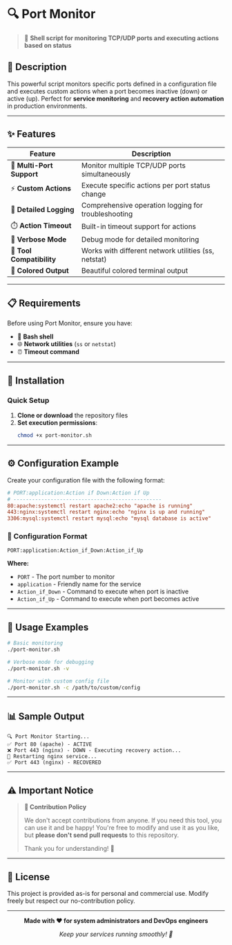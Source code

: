 # 🔍 Port Monitor

> 🚀 **Shell script for monitoring TCP/UDP ports and executing actions based on status**

## 📖 Description

This powerful script monitors specific ports defined in a configuration file and executes custom actions when a port becomes inactive (down) or active (up). Perfect for **service monitoring** and **recovery action automation** in production environments.

---

## ✨ Features

| Feature | Description |
|---------|-------------|
| 🔌 **Multi-Port Support** | Monitor multiple TCP/UDP ports simultaneously |
| ⚡ **Custom Actions** | Execute specific actions per port status change |
| 📝 **Detailed Logging** | Comprehensive operation logging for troubleshooting |
| ⏱️ **Action Timeout** | Built-in timeout support for actions |
| 🐛 **Verbose Mode** | Debug mode for detailed monitoring |
| 🔧 **Tool Compatibility** | Works with different network utilities (ss, netstat) |
| 🎨 **Colored Output** | Beautiful colored terminal output |

---

## 📋 Requirements

Before using Port Monitor, ensure you have:

- 🐚 **Bash shell**
- 🌐 **Network utilities** (`ss` or `netstat`)
- ⏰ **Timeout command**

---

## 🚀 Installation

### Quick Setup

1. **Clone or download** the repository files
2. **Set execution permissions**:
   ```bash
   chmod +x port-monitor.sh
   ```

---

## ⚙️ Configuration Example

Create your configuration file with the following format:

```ini
# PORT:application:Action if Down:Action if Up
# ------------------------------------------------
80:apache:systemctl restart apache2:echo "apache is running"
443:nginx:systemctl restart nginx:echo "nginx is up and running"
3306:mysql:systemctl restart mysql:echo "mysql database is active"
```

### 📝 Configuration Format

```
PORT:application:Action_if_Down:Action_if_Up
```

**Where:**
- `PORT` - The port number to monitor
- `application` - Friendly name for the service
- `Action_if_Down` - Command to execute when port is inactive
- `Action_if_Up` - Command to execute when port becomes active

---

## 🎯 Usage Examples

```bash
# Basic monitoring
./port-monitor.sh

# Verbose mode for debugging
./port-monitor.sh -v

# Monitor with custom config file
./port-monitor.sh -c /path/to/custom/config
```

---

## 📊 Sample Output

```
🔍 Port Monitor Starting...
✅ Port 80 (apache) - ACTIVE
❌ Port 443 (nginx) - DOWN - Executing recovery action...
🔄 Restarting nginx service...
✅ Port 443 (nginx) - RECOVERED
```

---

## ⚠️ Important Notice

> **📢 Contribution Policy**
> 
> We don't accept contributions from anyone. If you need this tool, you can use it and be happy! You're free to modify and use it as you like, but **please don't send pull requests** to this repository.
> 
> Thank you for understanding! 🙏

---

## 📜 License

This project is provided as-is for personal and commercial use. Modify freely but respect our no-contribution policy.

---

<div align="center">

**Made with ❤️ for system administrators and DevOps engineers**

*Keep your services running smoothly! 🚀*

</div>